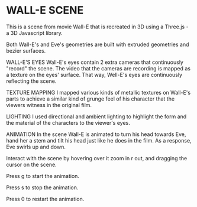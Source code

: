 WALL-E SCENE
=====

This is a scene from movie Wall-E that is recreated in 3D using a Three.js - a 3D Javascript library.

Both Wall-E's and Eve's geometries are built with extruded geometries and bezier surfaces.

WALL-E'S EYES
Wall-E's eyes contain 2 extra cameras that continuously "record" the scene. The video that the cameras are recording is mapped as a texture on the eyes' surface. That way, Well-E's eyes are continuously reflecting the scene.

TEXTURE MAPPING
I mapped various kinds of metallic textures on Wall-E's parts to achieve a similar kind of grunge feel of his character that the viewers witness in the original film.

LIGHTING
I used directional and ambient lighting to highlight the form and the material of the characters to the viewer's eyes.

ANIMATION
In the scene Wall-E is animated to turn his head towards Eve, hand her a stem and tilt his head just like he does in the film. As a response, Eve swirls up and down.

Interact with the scene by hovering over it zoom in r out, and dragging the cursor on the scene.

Press g to start the animation.

Press s to stop the animation.

Press 0 to restart the animation.
